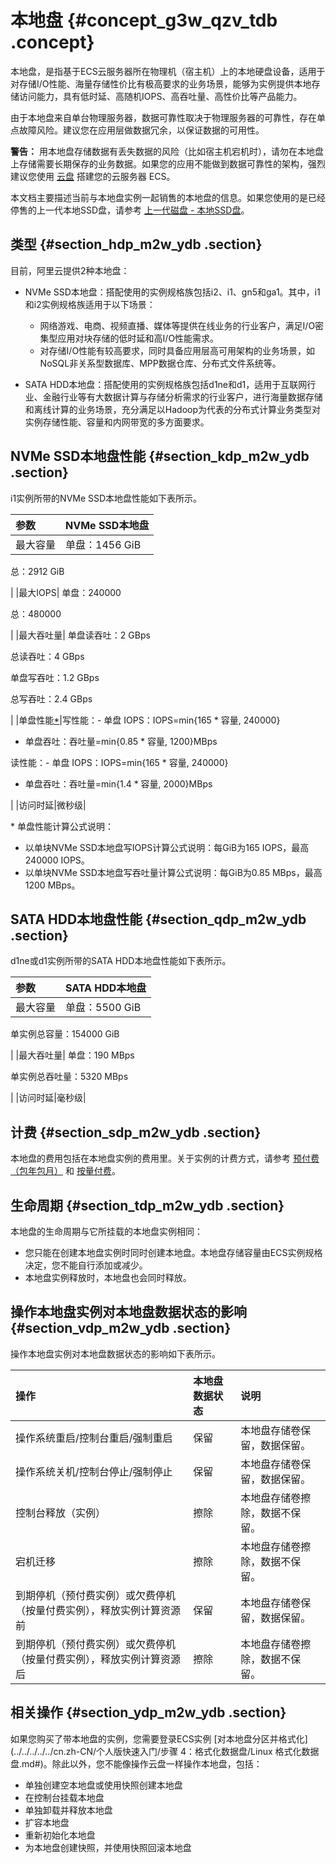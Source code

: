# 本地盘 {#concept_g3w_qzv_tdb .concept}

本地盘，是指基于ECS云服务器所在物理机（宿主机）上的本地硬盘设备，适用于对存储I/O性能、海量存储性价比有极高要求的业务场景，能够为实例提供本地存储访问能力，具有低时延、高随机IOPS、高吞吐量、高性价比等产品能力。

由于本地盘来自单台物理服务器，数据可靠性取决于物理服务器的可靠性，存在单点故障风险。建议您在应用层做数据冗余，以保证数据的可用性。

**警告：** 用本地盘存储数据有丢失数据的风险（比如宿主机宕机时），请勿在本地盘上存储需要长期保存的业务数据。如果您的应用不能做到数据可靠性的架构，强烈建议您使用 [云盘](cn.zh-CN/产品简介/块存储/云盘和共享块存储.md#) 搭建您的云服务器 ECS。

本文档主要描述当前与本地盘实例一起销售的本地盘的信息。如果您使用的是已经停售的上一代本地SSD盘，请参考 [上一代磁盘 - 本地SSD盘](https://help.aliyun.com/document_detail/35241.html)。

## 类型 {#section_hdp_m2w_ydb .section}

目前，阿里云提供2种本地盘：

-   NVMe SSD本地盘：搭配使用的实例规格族包括i2、i1、gn5和ga1。其中，i1和i2实例规格族适用于以下场景：

    -   网络游戏、电商、视频直播、媒体等提供在线业务的行业客户，满足I/O密集型应用对块存储的低时延和高I/O性能需求。
    -   对存储I/O性能有较高要求，同时具备应用层高可用架构的业务场景，如NoSQL非关系型数据库、MPP数据仓库、分布式文件系统等。
-   SATA HDD本地盘：搭配使用的实例规格族包括d1ne和d1，适用于互联网行业、金融行业等有大数据计算与存储分析需求的行业客户，进行海量数据存储和离线计算的业务场景，充分满足以Hadoop为代表的分布式计算业务类型对实例存储性能、容量和内网带宽的多方面要求。


## NVMe SSD本地盘性能 {#section_kdp_m2w_ydb .section}

i1实例所带的NVMe SSD本地盘性能如下表所示。

|参数|NVMe SSD本地盘|
|:-|:----------|
|最大容量| 单盘：1456 GiB

 总：2912 GiB

 |
|最大IOPS| 单盘：240000

 总：480000

 |
|最大吞吐量| 单盘读吞吐：2 GBps

 总读吞吐：4 GBps

 单盘写吞吐：1.2 GBps

 总写吞吐：2.4 GBps

 |
|单盘性能[\*](#singleDisk)|写性能：-   单盘 IOPS：IOPS=min\{165 \* 容量, 240000\}
-   单盘吞吐：吞吐量=min\{0.85 \* 容量, 1200\}MBps

读性能：-   单盘 IOPS：IOPS=min\{165 \* 容量, 240000\}
-   单盘吞吐：吞吐量=min\{1.4 \* 容量, 2000\}MBps

|
|访问时延|微秒级|

\* 单盘性能计算公式说明：

-   以单块NVMe SSD本地盘写IOPS计算公式说明：每GiB为165 IOPS，最高240000 IOPS。
-   以单块NVMe SSD本地盘写吞吐量计算公式说明：每GiB为0.85 MBps，最高1200 MBps。

## SATA HDD本地盘性能 {#section_qdp_m2w_ydb .section}

d1ne或d1实例所带的SATA HDD本地盘性能如下表所示。

|参数|SATA HDD本地盘|
|:-|:----------|
|最大容量| 单盘：5500 GiB

 单实例总容量：154000 GiB

 |
|最大吞吐量| 单盘：190 MBps

 单实例总吞吐量：5320 MBps

 |
|访问时延|毫秒级|

## 计费 {#section_sdp_m2w_ydb .section}

本地盘的费用包括在本地盘实例的费用里。关于实例的计费方式，请参考 [预付费（包年包月）](../../../../../cn.zh-CN/产品定价/预付费（包年包月）.md#) 和 [按量付费](../../../../../cn.zh-CN/产品定价/按量付费.md#)。

## 生命周期 {#section_tdp_m2w_ydb .section}

本地盘的生命周期与它所挂载的本地盘实例相同：

-   您只能在创建本地盘实例时同时创建本地盘。本地盘存储容量由ECS实例规格决定，您不能自行添加或减少。
-   本地盘实例释放时，本地盘也会同时释放。

## 操作本地盘实例对本地盘数据状态的影响 {#section_vdp_m2w_ydb .section}

操作本地盘实例对本地盘数据状态的影响如下表所示。

|操作|本地盘数据状态|说明|
|:-|:------|:-|
|操作系统重启/控制台重启/强制重启|保留|本地盘存储卷保留，数据保留。|
|操作系统关机/控制台停止/强制停止|保留|本地盘存储卷保留，数据保留。|
|控制台释放（实例）|擦除|本地盘存储卷擦除，数据不保留。|
|宕机迁移|擦除|本地盘存储卷擦除，数据不保留。|
|到期停机（预付费实例）或欠费停机（按量付费实例），释放实例计算资源前|保留|本地盘存储卷保留，数据保留。|
|到期停机（预付费实例）或欠费停机（按量付费实例），释放实例计算资源后|擦除|本地盘存储卷擦除，数据不保留。|

## 相关操作 {#section_ydp_m2w_ydb .section}

如果您购买了带本地盘的实例，您需要登录ECS实例 [对本地盘分区并格式化](../../../../../cn.zh-CN/个人版快速入门/步骤 4：格式化数据盘/Linux 格式化数据盘.md#)。除此以外，您不能像操作云盘一样操作本地盘，包括：

-   单独创建空本地盘或使用快照创建本地盘
-   在控制台挂载本地盘
-   单独卸载并释放本地盘
-   扩容本地盘
-   重新初始化本地盘
-   为本地盘创建快照，并使用快照回滚本地盘

